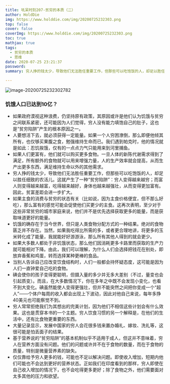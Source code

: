 ```yaml
---
title: 吼呆时刻207-贫穷的本质（二）
author: HoldDie
img: https://www.holddie.com/img/20200725232303.png
top: false
cover: false
coverImg: https://www.holddie.com/img/20200725232303.png
toc: true
mathjax: true
tags:
  - 贫穷的本质
  - 思维
date: 2020-07-25 23:21:37
password:
summary: 穷人挣的钱太少，导致他们无法胜任重要工作，但那些可以吃饱饭的人，却足以胜任细致的农活儿。这就产生了一种“贫穷陷阱”：穷人变得越来越穷；而富人则变得越来越富，吃得越来越好，身体也越来越强壮，从而变得更加富有。因此，贫富差距会进一步扩大。

---
```


![image-20200725232302782](https://www.holddie.com/img/20200725232303.png)

### 饥饿人口已达到10亿？

- 如果政府漠视这种浪费，仍坚持原有政策，其原因或许是他们认为饥饿与贫穷之间联系紧密，还可能因为人们觉得，穷人没有能力填饱自己的肚子，这也是“贫穷陷阱”产生的根本原因之一。
- 人要想活下去，就必须获得一定能量。如果一个人穷困潦倒，那么即便他倾其所有，也仅够买果腹之食，勉强维持生命而已。我们遇到帕克时，他的情况就是如此：忍饥挨饿，仅有的一点点力气只能用来到河里捕鱼。
- 如果人们更富有，他们就可以购买更多食物。一旦人体的新陈代谢需求得到了满足，所有额外的食物就可以用来增强力量，人的生产效率就会提高，从而生产出更多东西，满足维持生命以外的其他需求。
- 穷人挣的钱太少，导致他们无法胜任重要工作，但那些可以吃饱饭的人，却足以胜任细致的农活儿。这就产生了一种“贫穷陷阱”：穷人变得越来越穷；而富人则变得越来越富，吃得越来越好，身体也越来越强壮，从而变得更加富有。因此，贫富差距会进一步扩大。
- 如果主食的消费与贫穷的状态有关（比如说，因为主食价格便宜，但不那么好吃），那么富有的感觉可能会促使他们买更少的主食。这再次表明，至少对于这些非常贫穷的城市家庭来说，他们并不是优先选择获取更多的能量，而是获取味道更好的能量。
- 饥饿的确存在于当今世界，但只是人类食物分配方式的一种结果。绝对的食物匮乏并不存在。当然，如果我吃得比所需的多，或者更合理地讲，将更多的玉米转化成了能量，我就能好好游游泳，那么所有其他人得到的就会更少。
- 如果大多数人都处于非饥饿状态，那么他们因消耗更多卡路里而获取的生产力就可能相对下降。由此，我们可以理解，为什么人们会选择把钱花在别处，即放弃香蕉和鸡蛋，转而选择某种更棒的食品。
- 当别人告诉自己应改变饮食结构时，人们一般都会持怀疑态度，这可能是因为人们一直钟爱自己吃的食物。
- 碘会使你的孩子变得更聪明，但摄入量的多少并无多大差别（不过，量变也会引起质变）。而且，在大多数情况下，你在多年之中既不会发现小变化，也看不到大变化。碘虽然能使人变得更强壮，但并不能突然之间把你变成一个“超人”——个体户每周的收入都会出现上下波动，因此对他自己来说，每年多挣40美元也可能察觉不到。
- 穷人常常拒绝我们为其想出的完美计划，因为他们不相信这些计划会有什么效果。这也是贯穿本书的一个主题。穷人饮食习惯的另一个解释是，在他们的生活中，还有比食物更重要的东西。
- 大量记录显示，发展中国家的穷人会花很多钱来置办婚礼、嫁妆、洗礼等，这很可能是怕丢面子的结果。
- 基于营养说的“贫穷陷阱”的基本机制似乎不适用于成人，但这并不意味着，穷人在营养方面没有问题。他们的问题或许并不在于食物的数量，而在于食物的质量，特别是微量营养素的缺失。
- 仅仅靠给予穷人更多的钱，可能也不足以解决问题。即使收入增加，短期内他们可能也不会达到更好的营养状态。正如我们在印度看到的那样，穷人即使在自己收入增加的情况下，也不会吃得更多更好；除了食物之外，他们需要面对太多其他的压力和欲望。